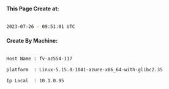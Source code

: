 
   
#### This Page Create at:

```bash

2023-07-26 - 09:51:01 UTC

```

#### Create By Machine:

```bash

Host Name : fv-az554-117

platform  : Linux-5.15.0-1041-azure-x86_64-with-glibc2.35

Ip Local  : 10.1.0.95

```

